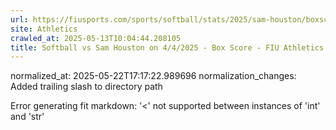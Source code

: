 ```yaml
---
url: https://fiusports.com/sports/softball/stats/2025/sam-houston/boxscore/12817/
site: Athletics
crawled_at: 2025-05-13T10:04:44.208105
title: Softball vs Sam Houston on 4/4/2025 - Box Score - FIU Athletics
---
```

normalized_at: 2025-05-22T17:17:22.989696
normalization_changes: Added trailing slash to directory path

Error generating fit markdown: '<' not supported between instances of 'int' and 'str'